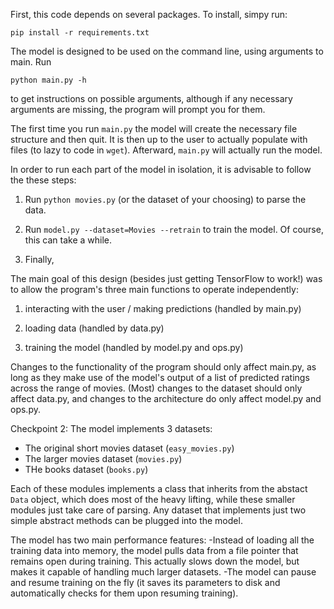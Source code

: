 First, this code depends on several packages. To install, simpy run:

    pip install -r requirements.txt

The model is designed to be used on the command line, using arguments to main.
Run

    python main.py -h
to get instructions on possible arguments, although if any necessary arguments
are missing, the program will prompt you for them.
 
The first time you run `main.py` the model will create the necessary file
structure and then quit. It is then up to the user to actually populate with
files (to lazy to code in `wget`). Afterward, `main.py` will actually run the
model.

In order to run each part of the model in isolation, it is advisable to follow
the these steps:

1. Run `python movies.py` (or the dataset of your choosing) to parse the data.

2. Run `model.py --dataset=Movies --retrain` to train the model. Of course, this
   can take a while.

3. Finally, 

The main goal of this design (besides just getting TensorFlow to work!) was to
allow the program's three main functions to operate independently:

1. interacting with the user / making predictions (handled by main.py)

2. loading data (handled by data.py)

3. training the model (handled by model.py and ops.py)

Changes to the functionality of the program should only affect main.py,
as long as they make use of the model's output of a list of predicted ratings
across the range of movies. (Most) changes to the dataset should only affect
data.py, and changes to the architecture do only affect model.py and ops.py.

Checkpoint 2:
The model implements 3 datasets:
- The original short movies dataset (`easy_movies.py`)
- The larger movies dataset (`movies.py`)
- THe books dataset (`books.py`)

Each of these modules implements a class that inherits from the abstact
`Data` object, which does most of the heavy lifting, while these smaller
modules just take care of parsing. Any dataset that implements just two simple
abstract methods can be plugged into the model.

The model has two main performance features: 
-Instead of loading all the training data into memory, the model pulls data from 
a file pointer that remains open during training. This actually slows down the model, but makes it capable of handling much larger datasets.
-The model can pause and resume training on the fly (it saves its parameters to
disk and automatically checks for them upon resuming training).
